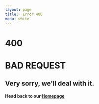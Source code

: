 ```yaml
---
layout: page
title:  Error 400
menu: white
---
```

# 400 
# BAD REQUEST

## Very sorry, we'll deal with it.
#### Head back to our [Homepage](https://fermiumlabs.com)
